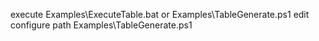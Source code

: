 execute
Examples\ExecuteTable.bat or Examples\TableGenerate.ps1
edit configure path
Examples\TableGenerate.ps1
